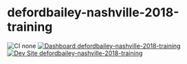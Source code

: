 # defordbailey-nashville-2018-training

![CI none](https://img.shields.io/badge/ci-none-orange.svg)
[![Dashboard defordbailey-nashville-2018-training](https://img.shields.io/badge/dashboard-defordbailey_nashville_2018_training-yellow.svg)](https://dashboard.pantheon.io/sites/34545a33-179d-4ad6-b392-01668f70e405#dev/code)
[![Dev Site defordbailey-nashville-2018-training](https://img.shields.io/badge/site-defordbailey_nashville_2018_training-blue.svg)](http://dev-defordbailey-nashville-2018-training.pantheonsite.io/)